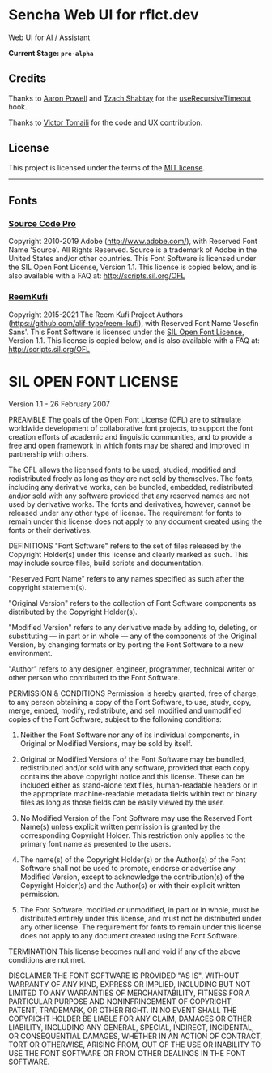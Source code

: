 # Sencha Web UI for rflct.dev

Web UI for AI / Assistant

**Current Stage: `pre-alpha`**

## Credits

Thanks to [Aaron Powell](https://disqus.com/by/Aaron_Powell/) and [Tzach Shabtay](https://disqus.com/by/tzachshabtay/) for the [useRecursiveTimeout](https://www.aaron-powell.com/posts/2019-09-23-recursive-settimeout-with-react-hooks/) hook.

Thanks to [Victor Tomaili](https://github.com/VictorTomaili) for the code and UX contribution.

## License

This project is licensed under the terms of the [MIT license](/LICENSE).

---

## Fonts

### [Source Code Pro](https://github.com/adobe-fonts/source-code-pro)

Copyright 2010-2019 Adobe (http://www.adobe.com/), with Reserved Font Name 'Source'. All Rights Reserved. Source is a trademark of Adobe in the United States and/or other countries.
This Font Software is licensed under the SIL Open Font License, Version 1.1. This license is copied below, and is also available with a FAQ at: http://scripts.sil.org/OFL

### [ReemKufi](https://github.com/aliftype/reem-kufi)

Copyright 2015-2021 The Reem Kufi Project Authors (https://github.com/alif-type/reem-kufi), with Reserved Font Name 'Josefin Sans'. This Font Software is licensed under the [SIL Open Font License](http://scripts.sil.org/OFL), Version 1.1. This license is copied below, and is also available with a FAQ at: http://scripts.sil.org/OFL

# SIL OPEN FONT LICENSE

Version 1.1 - 26 February 2007

PREAMBLE
The goals of the Open Font License (OFL) are to stimulate worldwide
development of collaborative font projects, to support the font creation
efforts of academic and linguistic communities, and to provide a free and
open framework in which fonts may be shared and improved in partnership
with others.

The OFL allows the licensed fonts to be used, studied, modified and
redistributed freely as long as they are not sold by themselves. The
fonts, including any derivative works, can be bundled, embedded,
redistributed and/or sold with any software provided that any reserved
names are not used by derivative works. The fonts and derivatives,
however, cannot be released under any other type of license. The
requirement for fonts to remain under this license does not apply
to any document created using the fonts or their derivatives.

DEFINITIONS
"Font Software" refers to the set of files released by the Copyright
Holder(s) under this license and clearly marked as such. This may
include source files, build scripts and documentation.

"Reserved Font Name" refers to any names specified as such after the
copyright statement(s).

"Original Version" refers to the collection of Font Software components as
distributed by the Copyright Holder(s).

"Modified Version" refers to any derivative made by adding to, deleting,
or substituting — in part or in whole — any of the components of the
Original Version, by changing formats or by porting the Font Software to a
new environment.

"Author" refers to any designer, engineer, programmer, technical
writer or other person who contributed to the Font Software.

PERMISSION & CONDITIONS
Permission is hereby granted, free of charge, to any person obtaining
a copy of the Font Software, to use, study, copy, merge, embed, modify,
redistribute, and sell modified and unmodified copies of the Font
Software, subject to the following conditions:

1. Neither the Font Software nor any of its individual components,
   in Original or Modified Versions, may be sold by itself.

2. Original or Modified Versions of the Font Software may be bundled,
   redistributed and/or sold with any software, provided that each copy
   contains the above copyright notice and this license. These can be
   included either as stand-alone text files, human-readable headers or
   in the appropriate machine-readable metadata fields within text or
   binary files as long as those fields can be easily viewed by the user.

3. No Modified Version of the Font Software may use the Reserved Font
   Name(s) unless explicit written permission is granted by the corresponding
   Copyright Holder. This restriction only applies to the primary font name as
   presented to the users.

4. The name(s) of the Copyright Holder(s) or the Author(s) of the Font
   Software shall not be used to promote, endorse or advertise any
   Modified Version, except to acknowledge the contribution(s) of the
   Copyright Holder(s) and the Author(s) or with their explicit written
   permission.

5. The Font Software, modified or unmodified, in part or in whole,
   must be distributed entirely under this license, and must not be
   distributed under any other license. The requirement for fonts to
   remain under this license does not apply to any document created
   using the Font Software.

TERMINATION
This license becomes null and void if any of the above conditions are
not met.

DISCLAIMER
THE FONT SOFTWARE IS PROVIDED "AS IS", WITHOUT WARRANTY OF ANY KIND,
EXPRESS OR IMPLIED, INCLUDING BUT NOT LIMITED TO ANY WARRANTIES OF
MERCHANTABILITY, FITNESS FOR A PARTICULAR PURPOSE AND NONINFRINGEMENT
OF COPYRIGHT, PATENT, TRADEMARK, OR OTHER RIGHT. IN NO EVENT SHALL THE
COPYRIGHT HOLDER BE LIABLE FOR ANY CLAIM, DAMAGES OR OTHER LIABILITY,
INCLUDING ANY GENERAL, SPECIAL, INDIRECT, INCIDENTAL, OR CONSEQUENTIAL
DAMAGES, WHETHER IN AN ACTION OF CONTRACT, TORT OR OTHERWISE, ARISING
FROM, OUT OF THE USE OR INABILITY TO USE THE FONT SOFTWARE OR FROM
OTHER DEALINGS IN THE FONT SOFTWARE.

